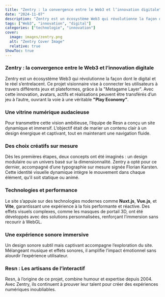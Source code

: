 ```yaml
---
title: "Zentry : la convergence entre le Web3 et l’innovation digitale"
date: "2024-11-07"
description: "Zentry est un écosystème Web3 qui révolutionne la façon dont le digital et le réel s’entrelacent."
tags: ["Web3", "innovation", "digital"]
categories: ["technologie", "innovation"]
cover:
  image: images/zentry.png
  alt: "Zentry Cover Image"
  relative: true
ShowToc: true
---
```


### Zentry : la convergence entre le Web3 et l’innovation digitale

Zentry est un écosystème Web3 qui révolutionne la façon dont le digital et le réel s’entrelacent. Ce projet visionnaire vise à connecter les utilisateurs à travers différents jeux et plateformes, grâce à la "Metagame Layer". Avec cette innovation, avatars, actifs et réalisations peuvent être transférés d’un jeu à l’autre, ouvrant la voie à une véritable **"Play Economy"**.

### Une vitrine numérique audacieuse

Pour transmettre cette vision ambitieuse, l’équipe de Resn a conçu un site dynamique et immersif. L’objectif était de marier un contenu clair à un design énergique et captivant, tout en maintenant une navigation fluide.

### Des choix créatifs sur mesure

Dès les premières étapes, deux concepts ont été imaginés : un design modulaire ou un univers basé sur la dimensionnalité. Zentry a opté pour ce dernier, accompagné d’une typographie sur mesure signée Florian Karsten. Cette identité visuelle dynamique intègre le mouvement dans chaque élément, qu’il soit statique ou animé.

### Technologies et performance

Le site s’appuie sur des technologies modernes comme **Nuxt.js**, **Vue.js**, et **Vite**, garantissant une expérience à la fois performante et réactive. Des effets visuels complexes, comme les masques de portail 3D, ont été développés avec des solutions personnalisées, renforçant l’immersion sans recourir à WebGL.

### Une expérience sonore immersive

Un design sonore subtil mais captivant accompagne l’exploration du site. Mélangeant musique et effets sonores, il amplifie l’impact émotionnel sans alourdir l’expérience utilisateur.

### Resn : Les artisans de l’interactif

Resn, à l’origine de ce projet, combine humour et expertise depuis 2004. Avec Zentry, ils continuent à prouver leur talent pour créer des expériences numériques inoubliables.
